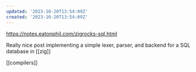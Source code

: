 ```yaml
---
updated: '2023-10-20T13:54:09Z'
created: '2023-10-20T13:54:09Z'
---
```

https://notes.eatonphil.com/zigrocks-sql.html

Really nice post implementing a simple lexer, parser, and backend for a SQL database in [[zig]]

[[compilers]]